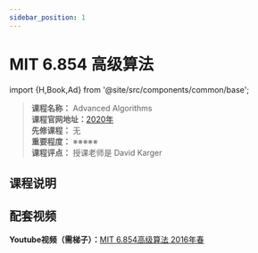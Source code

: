 ```yaml
---
sidebar_position: 1
---
```


# MIT 6.854 高级算法

import {H,Book,Ad} from '@site/src/components/common/base';

>**课程名称：** Advanced Algorithms     
**课程官网地址：**[2020年](http://courses.csail.mit.edu/6.856/current/)    
**先修课程：** 无  
**重要程度：** ※※※※※  
**课程评点：** 授课老师是	David Karger

## 课程说明


## 配套视频
**Youtube视频（需梯子）：**[MIT 6.854高级算法 2016年春](https://www.youtube.com/playlist?list=PL6ogFv-ieghdoGKGg2Bik3Gl1glBTEu8c)


<Comment></Comment>
